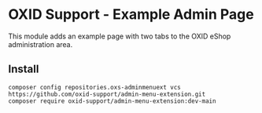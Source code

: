 # OXID Support - Example Admin Page

This module adds an example page with two tabs to the OXID eShop administration area.

## Install

```
composer config repositories.oxs-adminmenuext vcs https://github.com/oxid-support/admin-menu-extension.git
composer require oxid-support/admin-menu-extension:dev-main
```
